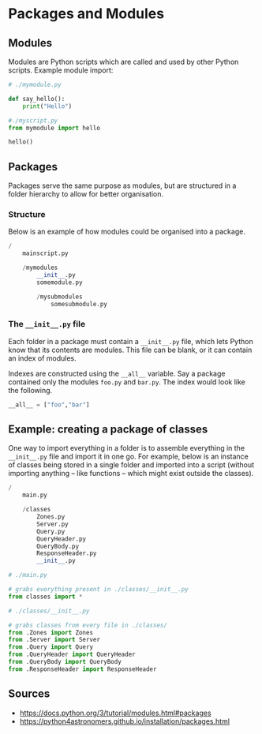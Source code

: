 Packages and Modules
====================

Modules
-------

Modules are Python scripts which are called and used by other Python scripts. Example module import:

```python
# ./mymodule.py

def say_hello():
    print("Hello")
```

```python
#./myscript.py
from mymodule import hello

hello()
```

Packages
--------

Packages serve the same purpose as modules, but are structured in a folder hierarchy to allow for better organisation.

### Structure

Below is an example of how modules could be organised into a package.

```python
/
    mainscript.py

    /mymodules
        __init__.py
        somemodule.py

        /mysubmodules
            somesubmodule.py
```    

### The `__init__.py` file

Each folder in a package must contain a `__init__.py` file, which lets Python know that its contents are modules. This file can be blank, or it can contain an index of modules.

Indexes are constructed using the `__all__` variable. Say a package contained only the modules `foo.py` and `bar.py`. The index would look like the following.

```python
__all__ = ["foo","bar"]
```

Example: creating a package of classes
--------------------------------------

One way to import everything in a folder is to assemble everything in the `__init__.py` file and import it in one go. For example, below is an instance of classes being stored in a single folder and imported into a script (without importing anything – like functions – which might exist outside the classes).

```python
/
    main.py

    /classes
        Zones.py
        Server.py
        Query.py
        QueryHeader.py
        QueryBody.py
        ResponseHeader.py
        __init__.py
```

```python
# ./main.py

# grabs everything present in ./classes/__init__.py
from classes import *
```

```python
# ./classes/__init__.py

# grabs classes from every file in ./classes/
from .Zones import Zones
from .Server import Server
from .Query import Query
from .QueryHeader import QueryHeader
from .QueryBody import QueryBody
from .ResponseHeader import ResponseHeader
```

Sources
-------

- https://docs.python.org/3/tutorial/modules.html#packages
- https://python4astronomers.github.io/installation/packages.html
